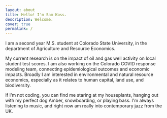 ```yaml
---
layout: about
title: Hello! I'm Sam Koss.
description: Welcome.
cover: true
permalink: /
---
```


<style>
@media ( max-width : 800px) {
    .resize1 {
        width: 150px !important;
    }
    .resize2 {
        display: none !important;
    }
}
</style>

I am a second year M.S. student at Colorado State University, in the department of Agriculture and Resource Economics.

My current research is on the impact of oil and gas well activity on local student test scores. I am also working on the Colorado COVID response modeling team, connecting epidemiological outcomes and economic impacts. Broadly I am interested in environmental and natural resource economics, especially as it relates to human capital, land use, and biodiversity. 

If I'm not coding, you can find me staring at my houseplants, hanging out with my perfect dog Amber, snowboarding, or playing bass. I'm always listening to music, and right now am really into contemporary jazz from the UK. 

